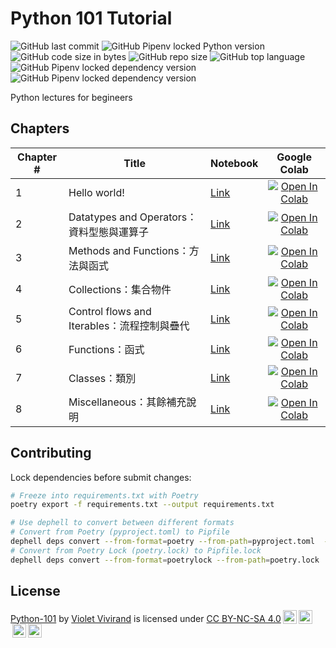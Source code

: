 # Python 101 Tutorial

![GitHub last commit](https://img.shields.io/github/last-commit/violetvivirand/python-101)
![GitHub Pipenv locked Python version](https://img.shields.io/github/pipenv/locked/python-version/violetvivirand/python-101)
![GitHub code size in bytes](https://img.shields.io/github/languages/code-size/violetvivirand/python-101)
![GitHub repo size](https://img.shields.io/github/repo-size/violetvivirand/python-101)
![GitHub top language](https://img.shields.io/github/languages/top/violetvivirand/python-101)
![GitHub Pipenv locked dependency version](https://img.shields.io/github/pipenv/locked/dependency-version/violetvivirand/python-101/jupyter)
![GitHub Pipenv locked dependency version](https://img.shields.io/github/pipenv/locked/dependency-version/violetvivirand/python-101/jupyterlab)

Python lectures for begineers

## Chapters

| Chapter # | Title                                       | Notebook                                                                                                                                                             |                                                                                                                           Google Colab                                                                                                                           |
|-----------|---------------------------------------------|----------------------------------------------------------------------------------------------------------------------------------------------------------------------|:----------------------------------------------------------------------------------------------------------------------------------------------------------------------------------------------------------------------------------------------------------------:|
| 1         | Hello world!                                | [Link](https://github.com/VioletVivirand/python-101/blob/main/notebooks/Chapter%201/Python%20Basics%20-%20Chapter%201%20-%20Hello%20world.ipynb)                     | [![Open In Colab](https://colab.research.google.com/assets/colab-badge.svg)](https://colab.research.google.com/github/VioletVivirand/python-101/blob/main/notebooks/Chapter%201/Python%20Basics%20-%20Chapter%201%20-%20Hello%20world.ipynb)                     |
| 2         | Datatypes and Operators：資料型態與運算子   | [Link](https://github.com/VioletVivirand/python-101/blob/main/notebooks/Chapter%202/Python%20Basics%20-%20Chapter%202%20-%20Datatypes%20and%20Operators.ipynb)       | [![Open In Colab](https://colab.research.google.com/assets/colab-badge.svg)](https://colab.research.google.com/github/VioletVivirand/python-101/blob/main/notebooks/Chapter%202/Python%20Basics%20-%20Chapter%202%20-%20Datatypes%20and%20Operators.ipynb)       |
| 3         | Methods and Functions：方法與函式           | [Link](https://github.com/VioletVivirand/python-101/blob/main/notebooks/Chapter%203/Python%20Basics%20-%20Chapter%203%20-%20Methods%20and%20Functions.ipynb)         | [![Open In Colab](https://colab.research.google.com/assets/colab-badge.svg)](https://colab.research.google.com/github/VioletVivirand/python-101/blob/main/notebooks/Chapter%203/Python%20Basics%20-%20Chapter%203%20-%20Methods%20and%20Functions.ipynb)         |
| 4         | Collections：集合物件                       | [Link](https://github.com/VioletVivirand/python-101/blob/main/notebooks/Chapter%204/Python%20Basics%20-%20Chapter%204%20-%20Collections.ipynb)                       | [![Open In Colab](https://colab.research.google.com/assets/colab-badge.svg)](https://colab.research.google.com/github/VioletVivirand/python-101/blob/main/notebooks/Chapter%204/Python%20Basics%20-%20Chapter%204%20-%20Collections.ipynb)                       |
| 5         | Control flows and Iterables：流程控制與疊代 | [Link](https://github.com/VioletVivirand/python-101/blob/main/notebooks/Chapter%205/Python%20Basics%20-%20Chapter%205%20-%20Control%20flows%20and%20Iterables.ipynb) | [![Open In Colab](https://colab.research.google.com/assets/colab-badge.svg)](https://colab.research.google.com/github/VioletVivirand/python-101/blob/main/notebooks/Chapter%205/Python%20Basics%20-%20Chapter%205%20-%20Control%20flows%20and%20Iterables.ipynb) |
| 6         | Functions：函式                             | [Link](https://github.com/VioletVivirand/python-101/blob/main/notebooks/Chapter%206/Python%20Basics%20-%20Chapter%206%20-%20Functions.ipynb)                         | [![Open In Colab](https://colab.research.google.com/assets/colab-badge.svg)](https://colab.research.google.com/github/VioletVivirand/python-101/blob/main/notebooks/Chapter%206/Python%20Basics%20-%20Chapter%206%20-%20Functions.ipynb)                         |
| 7         | Classes：類別                               | [Link](https://github.com/VioletVivirand/python-101/blob/main/notebooks/Chapter%207/Python%20Basics%20-%20Chapter%207%20-%20Classes.ipynb)                           | [![Open In Colab](https://colab.research.google.com/assets/colab-badge.svg)](https://colab.research.google.com/github/VioletVivirand/python-101/blob/main/notebooks/Chapter%207/Python%20Basics%20-%20Chapter%207%20-%20Classes.ipynb)                           |
| 8         | Miscellaneous：其餘補充說明                 | [Link](https://github.com/VioletVivirand/python-101/blob/main/notebooks/Chapter%208/Python%20Basics%20-%20Chapter%208%20-%20Miscellaneous.ipynb)                     | [![Open In Colab](https://colab.research.google.com/assets/colab-badge.svg)](https://colab.research.google.com/github/VioletVivirand/python-101/blob/main/notebooks/Chapter%208/Python%20Basics%20-%20Chapter%208%20-%20Miscellaneous.ipynb)                     |

## Contributing

Lock dependencies before submit changes:

```bash
# Freeze into requirements.txt with Poetry
poetry export -f requirements.txt --output requirements.txt

# Use dephell to convert between different formats
# Convert from Poetry (pyproject.toml) to Pipfile
dephell deps convert --from-format=poetry --from-path=pyproject.toml  --to-format=pipfile --to-path=Pipfile
# Convert from Poetry Lock (poetry.lock) to Pipfile.lock
dephell deps convert --from-format=poetrylock --from-path=poetry.lock  --to-format=pipfilelock --to-path=Pipfile.lock
```

## License

<p xmlns:dct="http://purl.org/dc/terms/" xmlns:cc="http://creativecommons.org/ns#" class="license-text"><a rel="cc:attributionURL" property="dct:title" href="https://github.com/VioletVivirand/python-101">Python-101</a> by <a rel="cc:attributionURL dct:creator" property="cc:attributionName" href="https://github.com/VioletVivirand">Violet Vivirand</a> is licensed under <a rel="license" href="https://creativecommons.org/licenses/by-nc-sa/4.0">CC BY-NC-SA 4.0<img style="height:22px!important;margin-left:3px;vertical-align:text-bottom;" src="https://mirrors.creativecommons.org/presskit/icons/cc.svg?ref=chooser-v1" /><img style="height:22px!important;margin-left:3px;vertical-align:text-bottom;" src="https://mirrors.creativecommons.org/presskit/icons/by.svg?ref=chooser-v1" /><img style="height:22px!important;margin-left:3px;vertical-align:text-bottom;" src="https://mirrors.creativecommons.org/presskit/icons/nc.svg?ref=chooser-v1" /><img style="height:22px!important;margin-left:3px;vertical-align:text-bottom;" src="https://mirrors.creativecommons.org/presskit/icons/sa.svg?ref=chooser-v1" /></a></p>
